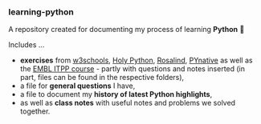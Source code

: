 ### learning-python
A repository created for documenting my process of learning **Python** :snake: 

Includes ...
* **exercises** from [w3schools](https://www.w3schools.com/python/), [Holy Python](https://holypython.com), [Rosalind](https://rosalind.info/users/barbarabuenker/), [PYnative](https://pynative.com) as well as the [EMBL ITPP course](https://git.embl.de/grp-bio-it-workshops/ITPP/-/blob/master/2_BeginningProgramming.ipynb?ref_type=heads) - partly with questions and notes inserted (in part, files can be found in the respective folders),
* a file for **general questions** I have,
* a file to document my **history of latest Python highlights**,
* as well as **class notes** with useful notes and problems we solved together.
